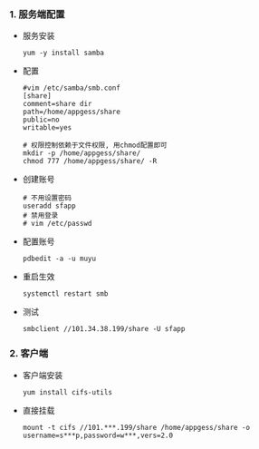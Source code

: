 ### 1. 服务端配置

* 服务安装

  ```shell
  yum -y install samba
  ```

* 配置

  ```shell
  #vim /etc/samba/smb.conf
  [share]
  comment=share dir
  path=/home/appgess/share
  public=no
  writable=yes
  
  # 权限控制依赖于文件权限, 用chmod配置即可
  mkdir -p /home/appgess/share/
  chmod 777 /home/appgess/share/ -R
  ```

* 创建账号

  ```shell
  # 不用设置密码
  useradd sfapp
  # 禁用登录
  # vim /etc/passwd
  ```

* 配置账号

  ```shell
  pdbedit -a -u muyu
  ```

* 重启生效

  ```shell
  systemctl restart smb
  ```

* 测试

  ```shell
  smbclient //101.34.38.199/share -U sfapp
  ```

### 2. 客户端

* 客户端安装

  ```shell
  yum install cifs-utils
  ```

* 直接挂载

  ```shell
  mount -t cifs //101.***.199/share /home/appgess/share -o username=s***p,password=w***,vers=2.0
  ```

  